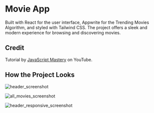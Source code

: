 # Movie App

Built with React for the user interface, Appwrite for the Trending Movies Algorithm, and styled with Tailwind CSS. The project offers a sleek and modern experience for browsing and discovering movies.

## Credit

Tutorial by [JavaScript Mastery](https://www.youtube.com/@javascriptmastery) on YouTube.

## How the Project Looks

![header_screenshot](https://github.com/user-attachments/assets/86bf20c3-995f-48ac-a524-efcd9e708b2e)

![all_movies_screenshot](https://github.com/user-attachments/assets/01f249f2-bc78-4c5a-bb95-cdbfdd0dfe9e)

![header_responsive_screenshot](https://github.com/user-attachments/assets/6087a719-7df1-404a-86fd-279df84f9222)
